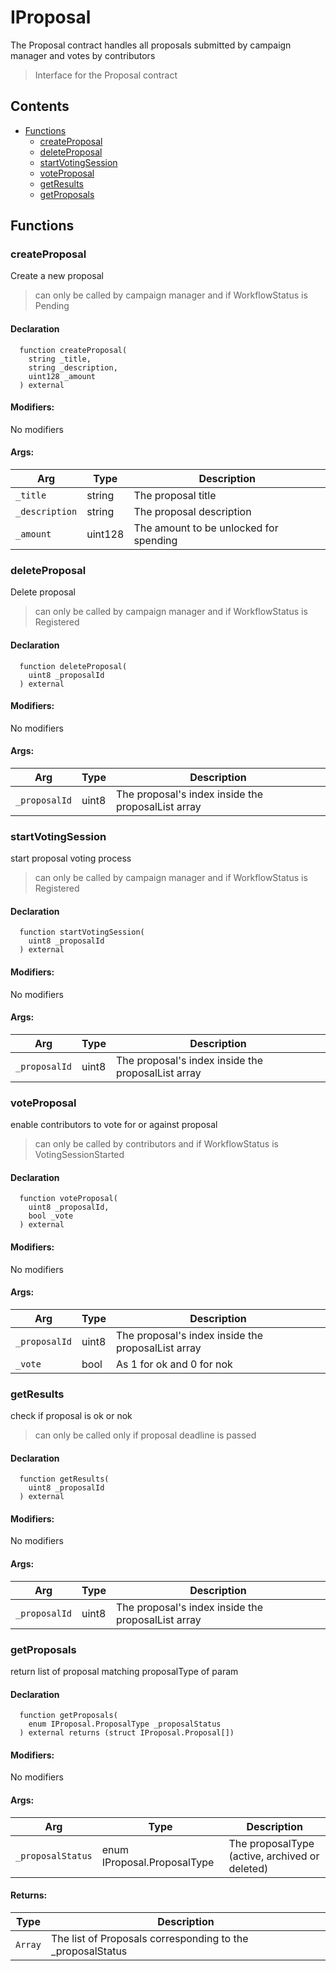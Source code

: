 # IProposal


The Proposal contract handles all proposals submitted by campaign manager and votes by contributors

> Interface for the Proposal contract

## Contents
<!-- START doctoc generated TOC please keep comment here to allow auto update -->
<!-- DON'T EDIT THIS SECTION, INSTEAD RE-RUN doctoc TO UPDATE -->

- [Functions](#functions)
  - [createProposal](#createproposal)
  - [deleteProposal](#deleteproposal)
  - [startVotingSession](#startvotingsession)
  - [voteProposal](#voteproposal)
  - [getResults](#getresults)
  - [getProposals](#getproposals)

<!-- END doctoc generated TOC please keep comment here to allow auto update -->




## Functions

### createProposal
Create a new proposal

> can only be called by campaign manager and if WorkflowStatus is Pending

#### Declaration
```solidity
  function createProposal(
    string _title,
    string _description,
    uint128 _amount
  ) external
```

#### Modifiers:
No modifiers

#### Args:
| Arg | Type | Description |
| --- | --- | --- |
|`_title` | string | The proposal title
|`_description` | string | The proposal description
|`_amount` | uint128 | The amount to be unlocked for spending


### deleteProposal
Delete proposal

> can only be called by campaign manager and if WorkflowStatus is Registered

#### Declaration
```solidity
  function deleteProposal(
    uint8 _proposalId
  ) external
```

#### Modifiers:
No modifiers

#### Args:
| Arg | Type | Description |
| --- | --- | --- |
|`_proposalId` | uint8 | The proposal's index inside the proposalList array


### startVotingSession
start proposal voting process

> can only be called by campaign manager and if WorkflowStatus is Registered

#### Declaration
```solidity
  function startVotingSession(
    uint8 _proposalId
  ) external
```

#### Modifiers:
No modifiers

#### Args:
| Arg | Type | Description |
| --- | --- | --- |
|`_proposalId` | uint8 | The proposal's index inside the proposalList array


### voteProposal
enable contributors to vote for or against proposal

> can only be called by contributors and if WorkflowStatus is VotingSessionStarted

#### Declaration
```solidity
  function voteProposal(
    uint8 _proposalId,
    bool _vote
  ) external
```

#### Modifiers:
No modifiers

#### Args:
| Arg | Type | Description |
| --- | --- | --- |
|`_proposalId` | uint8 | The proposal's index inside the proposalList array
|`_vote` | bool | As 1 for ok and 0 for nok


### getResults
check if proposal is ok or nok

> can only be called only if proposal deadline is passed

#### Declaration
```solidity
  function getResults(
    uint8 _proposalId
  ) external
```

#### Modifiers:
No modifiers

#### Args:
| Arg | Type | Description |
| --- | --- | --- |
|`_proposalId` | uint8 | The proposal's index inside the proposalList array


### getProposals
return list of proposal matching proposalType of param



#### Declaration
```solidity
  function getProposals(
    enum IProposal.ProposalType _proposalStatus
  ) external returns (struct IProposal.Proposal[])
```

#### Modifiers:
No modifiers

#### Args:
| Arg | Type | Description |
| --- | --- | --- |
|`_proposalStatus` | enum IProposal.ProposalType | The proposalType (active, archived or deleted)

#### Returns:
| Type | Description |
| --- | --- |
|`Array` | The list of Proposals corresponding to the _proposalStatus


